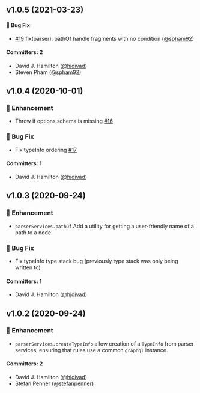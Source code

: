 ## v1.0.5 (2021-03-23)

#### :bug: Bug Fix
* [#19](https://github.com/stefanpenner/eslint-ast/pull/19) fix(parser): pathOf handle fragments with no condition ([@spham92](https://github.com/spham92))

#### Committers: 2
- David J. Hamilton ([@hjdivad](https://github.com/hjdivad))
- Steven Pham ([@spham92](https://github.com/spham92))

## v1.0.4 (2020-10-01)

### :rocket: Enhancement
* Throw if options.schema is missing [#16](https://github.com/stefanpenner/eslint-ast/pull/16)

### :bug: Bug Fix
* Fix typeInfo ordering  [#17](https://github.com/stefanpenner/eslint-ast/pull/17)

#### Committers: 1
- David J. Hamilton ([@hjdivad](https://github.com/hjdivad))

## v1.0.3 (2020-09-24)

### :rocket: Enhancement
* `parserServices.pathOf`  Add a utility for getting a user-friendly name of a path to a node.

### :bug: Bug Fix
* Fix typeInfo type stack bug (previously type stack was only being written to)

#### Committers: 1
- David J. Hamilton ([@hjdivad](https://github.com/hjdivad))

## v1.0.2 (2020-09-24)

### :rocket: Enhancement
* `parserServices.createTypeInfo` allow creation of a `TypeInfo` from parser services, ensuring that rules use a common `graphql` instance.

#### Committers: 2
- David J. Hamilton ([@hjdivad](https://github.com/hjdivad))
- Stefan Penner ([@stefanpenner](https://github.com/stefanpenner))
